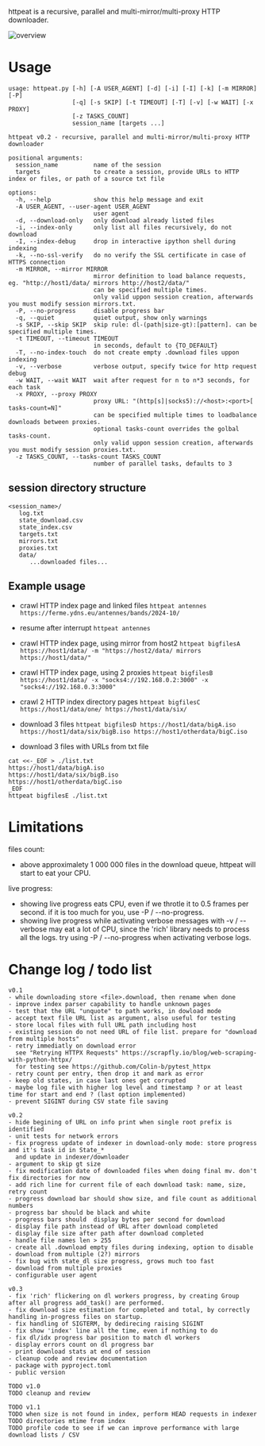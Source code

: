 httpeat is a recursive, parallel and multi-mirror/multi-proxy HTTP downloader.

![overview](doc/httpeat_overview_0.3.png)

# Usage

```
usage: httpeat.py [-h] [-A USER_AGENT] [-d] [-i] [-I] [-k] [-m MIRROR] [-P]
                  [-q] [-s SKIP] [-t TIMEOUT] [-T] [-v] [-w WAIT] [-x PROXY]
                  [-z TASKS_COUNT]
                  session_name [targets ...]

httpeat v0.2 - recursive, parallel and multi-mirror/multi-proxy HTTP downloader

positional arguments:
  session_name          name of the session
  targets               to create a session, provide URLs to HTTP index or files, or path of a source txt file

options:
  -h, --help            show this help message and exit
  -A USER_AGENT, --user-agent USER_AGENT
                        user agent
  -d, --download-only   only download already listed files
  -i, --index-only      only list all files recursively, do not download
  -I, --index-debug     drop in interactive ipython shell during indexing
  -k, --no-ssl-verify   do no verify the SSL certificate in case of HTTPS connection
  -m MIRROR, --mirror MIRROR
                        mirror definition to load balance requests, eg. "http://host1/data/ mirrors http://host2/data/"
                        can be specified multiple times.
                        only valid uppon session creation, afterwards you must modify session mirrors.txt.
  -P, --no-progress     disable progress bar
  -q, --quiet           quiet output, show only warnings
  -s SKIP, --skip SKIP  skip rule: dl-(path|size-gt):[pattern]. can be specified multiple times.
  -t TIMEOUT, --timeout TIMEOUT
                        in seconds, default to {TO_DEFAULT}
  -T, --no-index-touch  do not create empty .download files uppon indexing
  -v, --verbose         verbose output, specify twice for http request debug
  -w WAIT, --wait WAIT  wait after request for n to n*3 seconds, for each task
  -x PROXY, --proxy PROXY
                        proxy URL: "(http[s]|socks5)://<host>:<port>[ tasks-count=N]"
                        can be specified multiple times to loadbalance downloads between proxies.
                        optional tasks-count overrides the golbal tasks-count.
                        only valid uppon session creation, afterwards you must modify session proxies.txt.
  -z TASKS_COUNT, --tasks-count TASKS_COUNT
                        number of parallel tasks, defaults to 3
```

## session directory structure
```
<session_name>/
   log.txt
   state_download.csv
   state_index.csv
   targets.txt
   mirrors.txt
   proxies.txt
   data/
      ...downloaded files...
```

## Example usage

- crawl HTTP index page and linked files
`httpeat antennes https://ferme.ydns.eu/antennes/bands/2024-10/`

- resume after interrupt
`httpeat antennes`

- crawl HTTP index page, using mirror from host2
`httpeat bigfilesA https://host1/data/ -m "https://host2/data/ mirrors https://host1/data/"`

- crawl HTTP index page, using 2 proxies
`httpeat bigfilesB https://host1/data/ -x "socks4://192.168.0.2:3000" -x "socks4://192.168.0.3:3000"`

- crawl 2 HTTP index directory pages
`httpeat bigfilesC https://host1/data/one/ https://host1/data/six/`

- download 3 files
`httpeat bigfilesD https://host1/data/bigA.iso https://host1/data/six/bigB.iso https://host1/otherdata/bigC.iso`

- download 3 files with URLs from txt file
```
cat <<-_EOF > ./list.txt
https://host1/data/bigA.iso
https://host1/data/six/bigB.iso
https://host1/otherdata/bigC.iso
_EOF
httpeat bigfilesE ./list.txt
```

# Limitations

files count:
- above approximalety 1 000 000 files in the download queue, httpeat will start to eat your CPU.

live progress:
- showing live progress eats CPU, even if we throtle it to 0.5 frames per second. if it is too much for you, use -P / --no-progress.
- showing live progress while activating verbose messages with -v / --verbose may eat a lot of CPU, since the 'rich' library needs to process all the logs. try using -P / --no-progress when activating verbose logs.

# Change log / todo list

```
v0.1
- while downloading store <file>.download, then rename when done
- improve index parser capability to handle unknown pages
- test that the URL "unquote" to path works, in dowload mode
- accept text file URL list as argument, also useful for testing
- store local files with full URL path including host
- existing session do not need URL of file list. prepare for "download from multiple hosts"
- retry immediatly on download error
  see "Retrying HTTPX Requests" https://scrapfly.io/blog/web-scraping-with-python-httpx/
  for testing see https://github.com/Colin-b/pytest_httpx
- retry count per entry, then drop it and mark as error
- keep old states, in case last ones get corrupted
- maybe log file with higher log level and timestamp ? or at least time for start and end ? (last option implemented)
- prevent SIGINT during CSV state file saving

v0.2
- hide begining of URL on info print when single root prefix is identified
- unit tests for network errors
- fix progress update of indexer in download-only mode: store progress and it's task id in State_*
  and update in indexer/downloader
- argument to skip gt size
- fix modification date of downloaded files when doing final mv. don't fix directories for now
- add rich line for current file of each download task: name, size, retry count
- progress download bar should show size, and file count as additional numbers
- progress bar should be black and white
- progress bars should  display bytes per second for download
- display file path instead of URL after download completed
- display file size after path after download completed
- handle file names len > 255
- create all .download empty files during indexing, option to disable
- download from multiple (2?) mirrors
- fix bug with state_dl size progress, grows much too fast
- download from multiple proxies
- configurable user agent

v0.3
- fix 'rich' flickering on dl workers progress, by creating Group after all progress add_task() are performed.
- fix download size estimation for completed and total, by correctly handling in-progress files on startup.
- fix handling of SIGTERM, by dedirecing raising SIGINT
- fix show 'index' line all the time, even if nothing to do
- fix dl/idx progress bar position to match dl workers
- display errors count on dl progress bar
- print download stats at end of session
- cleanup code and review documentation
- package with pyproject.toml
- public version

TODO v1.0
TODO cleanup and review

TODO v1.1
TODO when size is not found in index, perform HEAD requests in indexer
TODO directories mtime from index
TODO profile code to see if we can improve performance with large download lists / CSV
```
